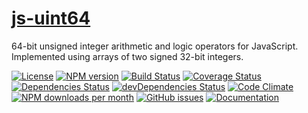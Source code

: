 [js-uint64](http://aureooms.github.io/js-uint64)
==

64-bit unsigned integer arithmetic and logic operators for JavaScript.
Implemented using arrays of two signed 32-bit integers.

[![License](https://img.shields.io/github/license/aureooms/js-uint64.svg?style=flat)](https://raw.githubusercontent.com/aureooms/js-uint64/master/LICENSE)
[![NPM version](https://img.shields.io/npm/v/@aureooms/js-uint64.svg?style=flat)](https://www.npmjs.org/package/@aureooms/js-uint64)
[![Build Status](https://img.shields.io/travis/aureooms/js-uint64.svg?style=flat)](https://travis-ci.org/aureooms/js-uint64)
[![Coverage Status](https://img.shields.io/coveralls/aureooms/js-uint64.svg?style=flat)](https://coveralls.io/r/aureooms/js-uint64)
[![Dependencies Status](https://img.shields.io/david/aureooms/js-uint64.svg?style=flat)](https://david-dm.org/aureooms/js-uint64#info=dependencies)
[![devDependencies Status](https://img.shields.io/david/dev/aureooms/js-uint64.svg?style=flat)](https://david-dm.org/aureooms/js-uint64#info=devDependencies)
[![Code Climate](https://img.shields.io/codeclimate/github/aureooms/js-uint64.svg?style=flat)](https://codeclimate.com/github/aureooms/js-uint64)
[![NPM downloads per month](https://img.shields.io/npm/dm/@aureooms/js-uint64.svg?style=flat)](https://www.npmjs.org/package/@aureooms/js-uint64)
[![GitHub issues](https://img.shields.io/github/issues/aureooms/js-uint64.svg?style=flat)](https://github.com/aureooms/js-uint64/issues)
[![Documentation](https://aureooms.github.io/js-uint64/badge.svg)](https://aureooms.github.io/js-uint64/source.html)
